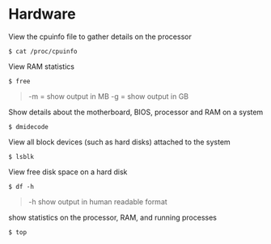 # Hardware

View the cpuinfo file to gather details on the processor
```
$ cat /proc/cpuinfo
```
View RAM statistics
```
$ free 
```
>-m = show output in MB
> -g = show output in GB

Show details about the motherboard, BIOS, processor and RAM on a system 
```
$ dmidecode 
```
View all block devices (such as hard disks) attached to the system
```
$ lsblk
```
View  free disk space on a hard disk
```
$ df -h
```
> -h show output in human readable format

show statistics on the processor, RAM, and running processes
```
$ top
```


